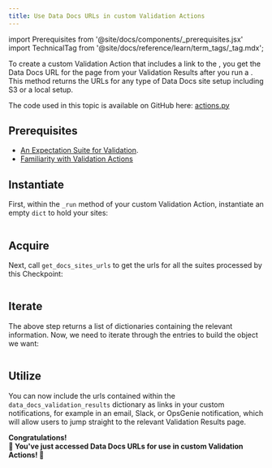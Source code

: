 ```yaml
---
title: Use Data Docs URLs in custom Validation Actions
---
```

import Prerequisites from '@site/docs/components/_prerequisites.jsx'
import TechnicalTag from '@site/docs/reference/learn/term_tags/_tag.mdx';

To create a custom Validation Action that includes a link to the <TechnicalTag tag="data_docs" text="Data Docs"/>,
you get the Data Docs URL for the <TechnicalTag tag="validation_result" text="Validation Results"/> page from your Validation Results after you run a <TechnicalTag tag="checkpoint" text="Checkpoint"/>. This method returns the URLs for any type of Data Docs site setup including S3 or a local setup.

The code used in this topic is available on GitHub here: [actions.py](https://github.com/great-expectations/great_expectations/blob/26e855271092fe365c62fc4934e6713529c8989d/great_expectations/checkpoint/actions.py#L1085-L1096)

## Prerequisites

<Prerequisites>

  - [An Expectation Suite for Validation](/docs/oss/guides/expectations/how_to_create_and_edit_expectations_with_instant_feedback_from_a_sample_batch_of_data).
  - [Familiarity with Validation Actions](/docs/reference/learn/terms/action)

</Prerequisites>

## Instantiate

First, within the `_run` method of your custom Validation Action, instantiate an empty `dict` to hold your sites:

```python name="great_expectations/checkpoint/actions.py empty dict"
```

## Acquire

Next, call `get_docs_sites_urls` to get the urls for all the suites processed by this Checkpoint:

```python name="great_expectations/checkpoint/actions.py get_docs_sites_urls"
```


## Iterate

The above step returns a list of dictionaries containing the relevant information. Now, we need to iterate through the entries to build the object we want:

```python name="great_expectations/checkpoint/actions.py iterate"
```

## Utilize

You can now include the urls contained within the `data_docs_validation_results` dictionary as links in your custom notifications, for example in an email, Slack, or OpsGenie notification, which will allow users to jump straight to the relevant Validation Results page.

<div style={{"text-align":"center"}}>
<p style={{"color":"#8784FF","font-size":"1.4em"}}><b>
Congratulations!<br/>&#127881; You've just accessed Data Docs URLs for use in custom Validation Actions! &#127881;
</b></p>
</div>
